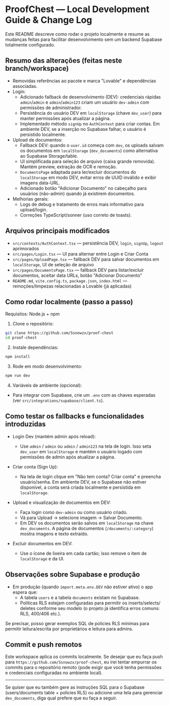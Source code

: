 # ProofChest — Local Development Guide & Change Log

Este README descreve como rodar o projeto localmente e resume as mudanças feitas para facilitar desenvolvimento sem um backend Supabase totalmente configurado.

## Resumo das alterações (feitas neste branch/workspace)

- Removidas referências ao pacote e marca "Lovable" e dependências associadas.
- Login:
  - Adicionado fallback de desenvolvimento (DEV): credenciais rápidas `admin`/`admin` e `admin`/`admin123` criam um usuário `dev-admin` com permissões de administrador.
  - Persistência do usuário DEV em `localStorage` (chave `dev_user`) para manter permissões após atualizar a página.
  - Implementado método `signUp` no `AuthContext` para criar contas. Em ambiente DEV, se a inserção no Supabase falhar, o usuário é persistido localmente.
- Upload de documentos:
  - Fallback DEV: quando o `user.id` começa com `dev`, os uploads salvam os documentos em `localStorage` (`dev_documents`) como alternativa ao Supabase Storage/table.
  - UI simplificada para seleção de arquivo (caixa grande removida). Mantém preview, extração de OCR e remoção.
  - `DocumentsPage` adaptada para ler/excluir documentos do `localStorage` em modo DEV, evitar erros de UUID inválido e exibir imagens data-URL.
  - Adicionado botão "Adicionar Documento" no cabeçalho para usuários (não-admin) quando já existirem documentos.
- Melhorias gerais:
  - Logs de debug e tratamento de erros mais informativo para upload/login.
  - Correções TypeScript/sonner (uso correto de toasts).

## Arquivos principais modificados

- `src/contexts/AuthContext.tsx` — persistência DEV, `login`, `signUp`, `logout` aprimorados
- `src/pages/Login.tsx` — UI para alternar entre Login e Criar Conta
- `src/pages/UploadPage.tsx` — fallback DEV para salvar documentos em `localStorage`, UI de seleção de arquivo
- `src/pages/DocumentsPage.tsx` — fallback DEV para listar/excluir documentos, aceitar data URLs, botão "Adicionar Documento"
- `README.md`, `vite.config.ts`, `package.json`, `index.html` — remoções/limpezas relacionadas a Lovable (já aplicadas)

## Como rodar localmente (passo a passo)

Requisitos: Node.js + npm

1. Clone o repositório:

```sh
git clone https://github.com/Ssnowzx/proof-chest
cd proof-chest
```

2. Instale dependências:

```sh
npm install
```

3. Rode em modo desenvolvimento:

```sh
npm run dev
```

4. Variáveis de ambiente (opcional):
- Para integrar com Supabase, crie um `.env` com as chaves esperadas (ver `src/integrations/supabase/client.ts`).

## Como testar os fallbacks e funcionalidades introduzidas

- Login Dev (mantém admin após reload):
  - Use `admin` / `admin` ou `admin` / `admin123` na tela de login. Isso seta `dev_user` em `localStorage` e mantém o usuário logado com permissões de admin após atualizar a página.

- Criar conta (Sign Up):
  - Na tela de login clique em "Não tem conta? Criar conta" e preencha usuário/senha. Em ambiente DEV, se o Supabase não estiver disponível, a conta será criada localmente e persistida em `localStorage`.

- Upload e visualização de documentos em DEV:
  - Faça login como `dev-admin` ou como usuário criado.
  - Vá para Upload → selecione imagem → Salvar Documento.
  - Em DEV os documentos serão salvos em `localStorage` na chave `dev_documents`. A página de documentos (`/documents/:category`) mostra imagens e texto extraído.

- Excluir documentos em DEV:
  - Use o ícone de lixeira em cada cartão; isso remove o item de `localStorage` e da UI.

## Observações sobre Supabase e produção

- Em produção (quando `import.meta.env.DEV` não estiver ativo) o app espera que:
  - A tabela `users` e a tabela `documents` existam no Supabase.
  - Políticas RLS estejam configuradas para permitir os inserts/selects/ deletes conforme seu modelo (o projeto já identifica erros comuns: RLS, 400/406 etc.).

Se precisar, posso gerar exemplos SQL de policies RLS mínimas para permitir leitura/escrita por proprietários e leitura para admins.

## Commit e push remotos

Este workspace aplica os commits localmente. Se desejar que eu faça push para `https://github.com/Ssnowzx/proof-chest`, eu irei tentar empurrar os commits para o repositório remoto (pode exigir que você tenha permissões e credenciais configuradas no ambiente local).

---

Se quiser que eu também gere as instruções SQL para o Supabase (users/documents table + policies RLS) ou adicione uma tela para gerenciar `dev_documents`, diga qual prefere que eu faça a seguir.
